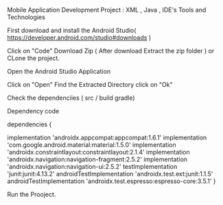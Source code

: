 Mobile Application Development Project : XML , Java , IDE's Tools and Technologies

First download and install the Android Studio( https://developer.android.com/studio#downloads )

Click on "Code" Download Zip ( After download Extract the zip folder ) or CLone the project.

Open the Android Studio Application

Click on "Open" Find the Extracted Directory click on "Ok"

Check the dependenciies ( src / build gradle)

Dependency code

dependencies {

implementation 'androidx.appcompat:appcompat:1.6.1' implementation 'com.google.android.material:material:1.5.0' implementation 'androidx.constraintlayout:constraintlayout:2.1.4' implementation 'androidx.navigation:navigation-fragment:2.5.2' implementation 'androidx.navigation:navigation-ui:2.5.2' testImplementation 'junit:junit:4.13.2' androidTestImplementation 'androidx.test.ext:junit:1.1.5' androidTestImplementation 'androidx.test.espresso:espresso-core:3.5.1' }

Run the Prooject.
